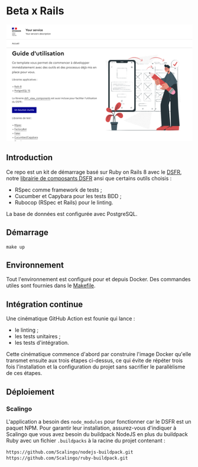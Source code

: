# Beta x Rails

![./screenshot.png](./screenshot.png)


## Introduction

Ce repo est un kit de démarrage basé sur Ruby on Rails 8 avec le
[DSFR](https://www.systeme-de-design.gouv.fr/), notre [librairie de
composants DSFR](https://github.com/betagouv/dsfr-view-components)
ansi que certains outils choisis :

* RSpec comme framework de tests ;
* Cucumber et Capybara pour les tests BDD ;
* Rubocop (RSpec et Rails) pour le linting.

La base de données est configurée avec PostgreSQL.

## Démarrage

```shell
make up
```

## Environnement

Tout l'environnement est configuré pour et depuis Docker. Des
commandes utiles sont fournies dans le [Makefile](./Makefile).

## Intégration continue

Une cinématique GitHub Action est founie qui lance :

- le linting ;
- les tests unitaires ;
- les tests d'intégration.

Cette cinématique commence d'abord par construire l'image Docker
qu'elle transmet ensuite aux trois étapes ci-dessus, ce qui évite de
répéter trois fois l'installation et la configuration du projet sans
sacrifier le parallèlisme de ces étapes.

## Déploiement

### Scalingo

L'application a besoin des `node_modules` pour fonctionner car le DSFR
est un paquet NPM. Pour garantir leur installation, assurez-vous
d'indiquer à Scalingo que vous avez besoin du buildpack NodeJS en plus
du buildpack Ruby avec un fichier `.buildpacks` à la racine du projet
contenant :

```
https://github.com/Scalingo/nodejs-buildpack.git
https://github.com/Scalingo/ruby-buildpack.git
```
